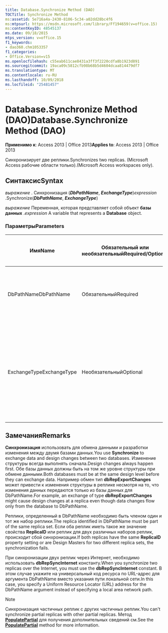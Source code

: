 ```yaml
---
title: Database.Synchronize Method (DAO)
TOCTitle: Synchronize Method
ms:assetid: 5e716a4a-2430-8106-5c34-a02dd28bc4f6
ms:mtpsurl: https://msdn.microsoft.com/library/Ff194659(v=office.15)
ms:contentKeyID: 48545137
ms.date: 09/18/2015
mtps_version: v=office.15
f1_keywords:
- dao360.chm1053357
f1_categories:
- Office.Version=v15
ms.openlocfilehash: c55eab611cae8431a3ff3f2220cdfa8b1923d891
ms.sourcegitcommit: 19aca09c5812cfb98b68b5d4604dcaa814479df7
ms.translationtype: MT
ms.contentlocale: ru-RU
ms.lasthandoff: 10/09/2018
ms.locfileid: "25481457"
---
```

# <a name="databasesynchronize-method-dao"></a><span data-ttu-id="cd47a-102">Database.Synchronize Method (DAO)</span><span class="sxs-lookup"><span data-stu-id="cd47a-102">Database.Synchronize Method (DAO)</span></span>


<span data-ttu-id="cd47a-103">**Применимо к**: Access 2013 | Office 2013</span><span class="sxs-lookup"><span data-stu-id="cd47a-103">**Applies to**: Access 2013 | Office 2013</span></span>

<span data-ttu-id="cd47a-104">Синхронизирует две реплики.</span><span class="sxs-lookup"><span data-stu-id="cd47a-104">Synchronizes two replicas.</span></span> <span data-ttu-id="cd47a-105">(Microsoft Access рабочие области только).</span><span class="sxs-lookup"><span data-stu-id="cd47a-105">(Microsoft Access workspaces only).</span></span>

## <a name="syntax"></a><span data-ttu-id="cd47a-106">Синтаксис</span><span class="sxs-lookup"><span data-stu-id="cd47a-106">Syntax</span></span>

<span data-ttu-id="cd47a-107">*выражение* . Синхронизация (***DbPathName***, ***ExchangeType***)</span><span class="sxs-lookup"><span data-stu-id="cd47a-107">*expression* .Synchronize(***DbPathName***, ***ExchangeType***)</span></span>

<span data-ttu-id="cd47a-108">*выражение* Переменная, которая представляет собой объект **базы данных** .</span><span class="sxs-lookup"><span data-stu-id="cd47a-108">*expression* A variable that represents a **Database** object.</span></span>

### <a name="parameters"></a><span data-ttu-id="cd47a-109">Параметры</span><span class="sxs-lookup"><span data-stu-id="cd47a-109">Parameters</span></span>

<table>
<colgroup>
<col style="width: 25%" />
<col style="width: 25%" />
<col style="width: 25%" />
<col style="width: 25%" />
</colgroup>
<thead>
<tr class="header">
<th><p><span data-ttu-id="cd47a-110">Имя</span><span class="sxs-lookup"><span data-stu-id="cd47a-110">Name</span></span></p></th>
<th><p><span data-ttu-id="cd47a-111">Обязательный или необязательный</span><span class="sxs-lookup"><span data-stu-id="cd47a-111">Required/Optional</span></span></p></th>
<th><p><span data-ttu-id="cd47a-112">Тип данных</span><span class="sxs-lookup"><span data-stu-id="cd47a-112">Data Type</span></span></p></th>
<th><p><span data-ttu-id="cd47a-113">Описание</span><span class="sxs-lookup"><span data-stu-id="cd47a-113">Description</span></span></p></th>
</tr>
</thead>
<tbody>
<tr class="odd">
<td><p><span data-ttu-id="cd47a-114">DbPathName</span><span class="sxs-lookup"><span data-stu-id="cd47a-114">DbPathName</span></span></p></td>
<td><p><span data-ttu-id="cd47a-115">Обязательный</span><span class="sxs-lookup"><span data-stu-id="cd47a-115">Required</span></span></p></td>
<td><p><span data-ttu-id="cd47a-116"><strong>Строка</strong></span><span class="sxs-lookup"><span data-stu-id="cd47a-116"><strong>String</strong></span></span></p></td>
<td><p><span data-ttu-id="cd47a-117">Путь к целевой реплики, с которой синхронизируется базы данных.</span><span class="sxs-lookup"><span data-stu-id="cd47a-117">The path to the target replica with which database will be synchronized.</span></span></p></td>
</tr>
<tr class="even">
<td><p><span data-ttu-id="cd47a-118">ExchangeType</span><span class="sxs-lookup"><span data-stu-id="cd47a-118">ExchangeType</span></span></p></td>
<td><p><span data-ttu-id="cd47a-119">Необязательный</span><span class="sxs-lookup"><span data-stu-id="cd47a-119">Optional</span></span></p></td>
<td><p><span data-ttu-id="cd47a-120"><strong>Variant</strong></span><span class="sxs-lookup"><span data-stu-id="cd47a-120"><strong>Variant</strong></span></span></p></td>
<td><p><span data-ttu-id="cd47a-121">Константа <strong><a href="synchronizetypeenum-enumeration-dao.md">SynchronizeTypeEnum</a></strong> , которое указывает направление, чтобы синхронизировать изменения между двумя базами данных.</span><span class="sxs-lookup"><span data-stu-id="cd47a-121">A <strong><a href="synchronizetypeenum-enumeration-dao.md">SynchronizeTypeEnum</a></strong> constant indicating which direction to synchronize changes between the two databases.</span></span></p></td>
</tr>
</tbody>
</table>


## <a name="remarks"></a><span data-ttu-id="cd47a-122">Замечания</span><span class="sxs-lookup"><span data-stu-id="cd47a-122">Remarks</span></span>

<span data-ttu-id="cd47a-123">**Синхронизация** использовать для обмена данными и разработки изменения между двумя базами данных.</span><span class="sxs-lookup"><span data-stu-id="cd47a-123">You use **Synchronize** to exchange data and design changes between two databases.</span></span> <span data-ttu-id="cd47a-124">Изменение структуры всегда выполнять сначала.</span><span class="sxs-lookup"><span data-stu-id="cd47a-124">Design changes always happen first.</span></span> <span data-ttu-id="cd47a-125">Обе базы данных должны быть на том же уровне структуры при обмене данными.</span><span class="sxs-lookup"><span data-stu-id="cd47a-125">Both databases must be at the same design level before they can exchange data.</span></span> <span data-ttu-id="cd47a-126">Например обмен тип **dbRepExportChanges** может привести к изменения структуры в реплике несмотря на то, что изменения данных передаются только из базы данных для DbPathName.</span><span class="sxs-lookup"><span data-stu-id="cd47a-126">For example, an exchange of type **dbRepExportChanges** might cause design changes at a replica even though data changes flow only from the database to DbPathName.</span></span>

<span data-ttu-id="cd47a-127">Реплики, определенный в DbPathName необходимо быть членом один и тот же набор реплики.</span><span class="sxs-lookup"><span data-stu-id="cd47a-127">The replica identified in DbPathName must be part of the same replica set.</span></span> <span data-ttu-id="cd47a-128">Если оба реплик иметь такое же значение свойства **ReplicaID** или реплик для двух различных наборов реплик, происходит сбой синхронизации.</span><span class="sxs-lookup"><span data-stu-id="cd47a-128">If both replicas have the same **ReplicaID** property setting or are Design Masters for two different replica sets, the synchronization fails.</span></span>

<span data-ttu-id="cd47a-129">При синхронизации двух реплик через Интернет, необходимо использовать **dbRepSyncInternet** константу.</span><span class="sxs-lookup"><span data-stu-id="cd47a-129">When you synchronize two replicas over the Internet, you must use the **dbRepSyncInternet** constant.</span></span> <span data-ttu-id="cd47a-130">В этом случае укажите на универсальный код ресурса по URL-адрес для аргумента DbPathName вместо указания пути локальной сети.</span><span class="sxs-lookup"><span data-stu-id="cd47a-130">In this case, you specify a Uniform Resource Locator (URL) address for the DbPathName argument instead of specifying a local area network path.</span></span>


> [!NOTE]
> <P><span data-ttu-id="cd47a-131">Синхронизация частичных реплик с других частичных реплик.</span><span class="sxs-lookup"><span data-stu-id="cd47a-131">You can't synchronize partial replicas with other partial replicas.</span></span> <span data-ttu-id="cd47a-132">Метод <STRONG><A href="database-populatepartial-method-dao.md">PopulatePartial</A></STRONG> для получения дополнительных сведений см.</span><span class="sxs-lookup"><span data-stu-id="cd47a-132">See the <STRONG><A href="database-populatepartial-method-dao.md">PopulatePartial</A></STRONG> method for more information.</span></span></P>


